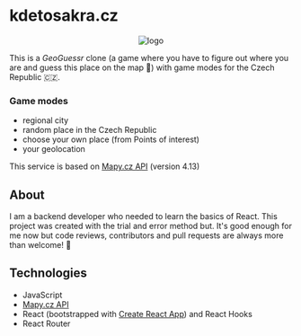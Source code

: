 # kdetosakra.cz #

<p align="center">
  <img alt="logo" src="https://raw.githubusercontent.com/bouchja1/kdetosakra.cz/master/src/assets/images/kdetosakra.png">
</p>

This is a *GeoGuessr* clone (a game where you have to figure out where you are and guess this place on the map 📍) with game modes for the Czech Republic 🇨🇿.

### Game modes

* regional city
* random place in the Czech Republic
* choose your own place (from Points of interest)
* your geolocation

This service is based on [Mapy.cz API](https://api.mapy.cz/) (version 4.13) 

## About ##

I am a backend developer who needed to learn the basics of React. This project was created with the trial and error method but. It's good enough for me now but code reviews, contributors and pull requests are always more than welcome! 🙏

## Technologies

* JavaScript
* [Mapy.cz API](https://api.mapy.cz/)
* React (bootstrapped with [Create React App](https://github.com/facebook/create-react-app)) and React Hooks
* React Router
